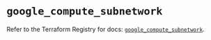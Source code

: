 # `google_compute_subnetwork`

Refer to the Terraform Registry for docs: [`google_compute_subnetwork`](https://registry.terraform.io/providers/hashicorp/google/6.38.0/docs/resources/compute_subnetwork).
